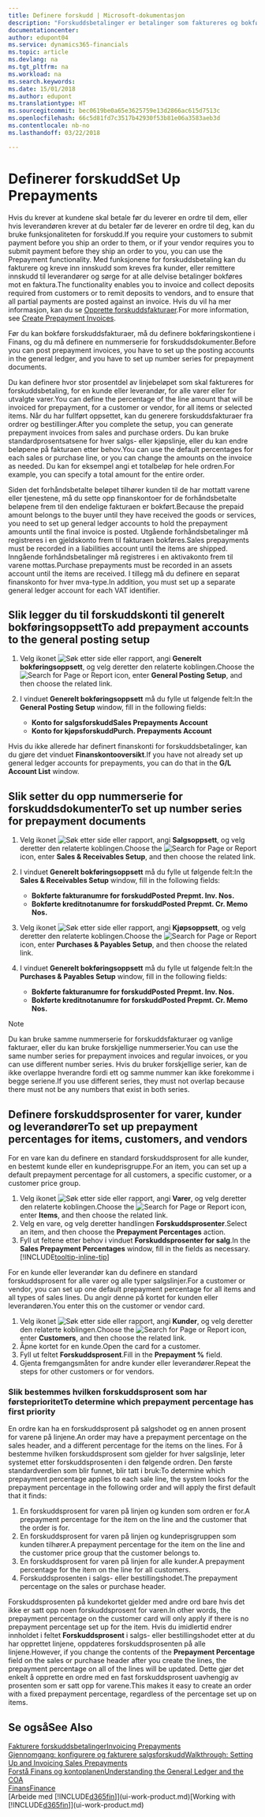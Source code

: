 ```yaml
---
title: Definere forskudd | Microsoft-dokumentasjon
description: "Forskuddsbetalinger er betalinger som faktureres og bokføres i en salgs- eller kjøpsforskuddsordre før endelig fakturering. Du må kanskje ha et innskudd før du produserer varer etter ordre, eller du må ha betaling før du sender varer til en kunde. Med funksjonene for forskuddsbetaling kan du fakturere og kreve inn innskudd som kreves fra kunder, eller remittere innskudd til leverandører. Dermed kan du sikre at alle betalinger bokføres mot en faktura."
documentationcenter: 
author: edupont04
ms.service: dynamics365-financials
ms.topic: article
ms.devlang: na
ms.tgt_pltfrm: na
ms.workload: na
ms.search.keywords: 
ms.date: 15/01/2018
ms.author: edupont
ms.translationtype: HT
ms.sourcegitcommit: bec0619be0a65e3625759e13d2866ac615d7513c
ms.openlocfilehash: 66c5d81fd7c3517b42930f53b81e06a3583aeb3d
ms.contentlocale: nb-no
ms.lasthandoff: 03/22/2018

---
```

# <a name="set-up-prepayments"></a><span data-ttu-id="c5bfe-106">Definerer forskudd</span><span class="sxs-lookup"><span data-stu-id="c5bfe-106">Set Up Prepayments</span></span>
<span data-ttu-id="c5bfe-107">Hvis du krever at kundene skal betale før du leverer en ordre til dem, eller hvis leverandøren krever at du betaler før de leverer en ordre til deg, kan du bruke funksjonaliteten for forskudd.</span><span class="sxs-lookup"><span data-stu-id="c5bfe-107">If you require your customers to submit payment before you ship an order to them, or if your vendor requires you to submit payment before they ship an order to you, you can use the Prepayment functionality.</span></span> <span data-ttu-id="c5bfe-108">Med funksjonene for forskuddsbetaling kan du fakturere og kreve inn innskudd som kreves fra kunder, eller remittere innskudd til leverandører og sørge for at alle delvise betalinger bokføres mot en faktura.</span><span class="sxs-lookup"><span data-stu-id="c5bfe-108">The functionality enables you to invoice and collect deposits required from customers or to remit deposits to vendors, and to ensure that all partial payments are posted against an invoice.</span></span> <span data-ttu-id="c5bfe-109">Hvis du vil ha mer informasjon, kan du se [Opprette forskuddsfakturaer](finance-how-to-create-prepayment-invoices.md).</span><span class="sxs-lookup"><span data-stu-id="c5bfe-109">For more information, see [Create Prepayment Invoices](finance-how-to-create-prepayment-invoices.md).</span></span>

<span data-ttu-id="c5bfe-110">Før du kan bokføre forskuddsfakturaer, må du definere bokføringskontiene i Finans, og du må definere en nummerserie for forskuddsdokumenter.</span><span class="sxs-lookup"><span data-stu-id="c5bfe-110">Before you can post prepayment invoices, you have to set up the posting accounts in the general ledger, and you have to set up number series for prepayment documents.</span></span>  

<span data-ttu-id="c5bfe-111">Du kan definere hvor stor prosentdel av linjebeløpet som skal faktureres for forskuddsbetaling, for en kunde eller leverandør, for alle varer eller for utvalgte varer.</span><span class="sxs-lookup"><span data-stu-id="c5bfe-111">You can define the percentage of the line amount that will be invoiced for prepayment, for a customer or vendor, for all items or selected items.</span></span> <span data-ttu-id="c5bfe-112">Når du har fullført oppsettet, kan du generere forskuddsfakturaer fra ordrer og bestillinger.</span><span class="sxs-lookup"><span data-stu-id="c5bfe-112">After you complete the setup, you can generate prepayment invoices from sales and purchase orders.</span></span> <span data-ttu-id="c5bfe-113">Du kan bruke standardprosentsatsene for hver salgs- eller kjøpslinje, eller du kan endre beløpene på fakturaen etter behov.</span><span class="sxs-lookup"><span data-stu-id="c5bfe-113">You can use the default percentages for each sales or purchase line, or you can change the amounts on the invoice as needed.</span></span> <span data-ttu-id="c5bfe-114">Du kan for eksempel angi et totalbeløp for hele ordren.</span><span class="sxs-lookup"><span data-stu-id="c5bfe-114">For example, you can specify a total amount for the entire order.</span></span>  

<span data-ttu-id="c5bfe-115">Siden det forhåndsbetalte beløpet tilhører kunden til de har mottatt varene eller tjenestene, må du sette opp finanskontoer for de forhåndsbetalte beløpene frem til den endelige fakturaen er bokført.</span><span class="sxs-lookup"><span data-stu-id="c5bfe-115">Because the prepaid amount belongs to the buyer until they have received the goods or services, you need to set up general ledger accounts to hold the prepayment amounts until the final invoice is posted.</span></span> <span data-ttu-id="c5bfe-116">Utgående forhåndsbetalinger må registreres i en gjeldskonto frem til fakturaen bokføres.</span><span class="sxs-lookup"><span data-stu-id="c5bfe-116">Sales prepayments must be recorded in a liabilities account until the items are shipped.</span></span> <span data-ttu-id="c5bfe-117">Inngående forhåndsbetalinger må registreres i en aktivakonto frem til varene mottas.</span><span class="sxs-lookup"><span data-stu-id="c5bfe-117">Purchase prepayments must be recorded in an assets account until the items are received.</span></span> <span data-ttu-id="c5bfe-118">I tillegg må du definere en separat finanskonto for hver mva-type.</span><span class="sxs-lookup"><span data-stu-id="c5bfe-118">In addition, you must set up a separate general ledger account for each VAT identifier.</span></span>

## <a name="to-add-prepayment-accounts-to-the-general-posting-setup"></a><span data-ttu-id="c5bfe-119">Slik legger du til forskuddskonti til generelt bokføringsoppsett</span><span class="sxs-lookup"><span data-stu-id="c5bfe-119">To add prepayment accounts to the general posting setup</span></span>  

1. <span data-ttu-id="c5bfe-120">Velg ikonet ![Søk etter side eller rapport](media/ui-search/search_small.png "Søk etter side eller rapport"), angi **Generelt bokføringsoppsett**, og velg deretter den relaterte koblingen.</span><span class="sxs-lookup"><span data-stu-id="c5bfe-120">Choose the ![Search for Page or Report](media/ui-search/search_small.png "Search for Page or Report icon") icon, enter **General Posting Setup**, and then choose the related link.</span></span>
2. <span data-ttu-id="c5bfe-121">I vinduet **Generelt bokføringsoppsett** må du fylle ut følgende felt:</span><span class="sxs-lookup"><span data-stu-id="c5bfe-121">In the **General Posting Setup** window, fill in the following fields:</span></span>  

    - <span data-ttu-id="c5bfe-122">**Konto for salgsforskudd**</span><span class="sxs-lookup"><span data-stu-id="c5bfe-122">**Sales Prepayments Account**</span></span>  
    - <span data-ttu-id="c5bfe-123">**Konto for kjøpsforskudd**</span><span class="sxs-lookup"><span data-stu-id="c5bfe-123">**Purch. Prepayments Account**</span></span>  

<span data-ttu-id="c5bfe-124">Hvis du ikke allerede har definert finanskonti for forskuddsbetalinger, kan du gjøre det vinduet **Finanskontooversikt**.</span><span class="sxs-lookup"><span data-stu-id="c5bfe-124">If you have not already set up general ledger accounts for prepayments, you can do that in the **G/L Account List** window.</span></span>  

## <a name="to-set-up-number-series-for-prepayment-documents"></a><span data-ttu-id="c5bfe-125">Slik setter du opp nummerserie for forskuddsdokumenter</span><span class="sxs-lookup"><span data-stu-id="c5bfe-125">To set up number series for prepayment documents</span></span>  

1. <span data-ttu-id="c5bfe-126">Velg ikonet ![Søk etter side eller rapport](media/ui-search/search_small.png "Søk etter side eller rapport"), angi **Salgsoppsett**, og velg deretter den relaterte koblingen.</span><span class="sxs-lookup"><span data-stu-id="c5bfe-126">Choose the ![Search for Page or Report](media/ui-search/search_small.png "Search for Page or Report icon") icon, enter **Sales & Receivables Setup**, and then choose the related link.</span></span>
2. <span data-ttu-id="c5bfe-127">I vinduet **Generelt bokføringsoppsett** må du fylle ut følgende felt:</span><span class="sxs-lookup"><span data-stu-id="c5bfe-127">In the **Sales & Receivables Setup** window, fill in the following fields:</span></span>  

   - <span data-ttu-id="c5bfe-128">**Bokførte fakturanumre for forskudd**</span><span class="sxs-lookup"><span data-stu-id="c5bfe-128">**Posted Prepmt. Inv. Nos.**</span></span>
   - <span data-ttu-id="c5bfe-129">**Bokførte kreditnotanumre for forskudd**</span><span class="sxs-lookup"><span data-stu-id="c5bfe-129">**Posted Prepmt. Cr. Memo Nos.**</span></span>

1. <span data-ttu-id="c5bfe-130">Velg ikonet ![Søk etter side eller rapport](media/ui-search/search_small.png "Søk etter side eller rapport"), angi **Kjøpsoppsett**, og velg deretter den relaterte koblingen.</span><span class="sxs-lookup"><span data-stu-id="c5bfe-130">Choose the ![Search for Page or Report](media/ui-search/search_small.png "Search for Page or Report icon") icon, enter **Purchases & Payables Setup**, and then choose the related link.</span></span>
2. <span data-ttu-id="c5bfe-131">I vinduet **Generelt bokføringsoppsett** må du fylle ut følgende felt:</span><span class="sxs-lookup"><span data-stu-id="c5bfe-131">In the **Purchases & Payables Setup** window, fill in the following fields:</span></span>

    - <span data-ttu-id="c5bfe-132">**Bokførte fakturanumre for forskudd**</span><span class="sxs-lookup"><span data-stu-id="c5bfe-132">**Posted Prepmt. Inv. Nos.**</span></span>
    - <span data-ttu-id="c5bfe-133">**Bokførte kreditnotanumre for forskudd**</span><span class="sxs-lookup"><span data-stu-id="c5bfe-133">**Posted Prepmt. Cr. Memo Nos.**</span></span>

> [!NOTE]  
>  <span data-ttu-id="c5bfe-134">Du kan bruke samme nummerserie for forskuddsfakturaer og vanlige fakturaer, eller du kan bruke forskjellige nummerserier.</span><span class="sxs-lookup"><span data-stu-id="c5bfe-134">You can use the same number series for prepayment invoices and regular invoices, or you can use different number series.</span></span> <span data-ttu-id="c5bfe-135">Hvis du bruker forskjellige serier, kan de ikke overlappe hverandre fordi ett og samme nummer kan ikke forekomme i begge seriene.</span><span class="sxs-lookup"><span data-stu-id="c5bfe-135">If you use different series, they must not overlap because there must not be any numbers that exist in both series.</span></span>  

## <a name="to-set-up-prepayment-percentages-for-items-customers-and-vendors"></a><span data-ttu-id="c5bfe-136">Definere forskuddsprosenter for varer, kunder og leverandører</span><span class="sxs-lookup"><span data-stu-id="c5bfe-136">To set up prepayment percentages for items, customers, and vendors</span></span>  
<span data-ttu-id="c5bfe-137">For en vare kan du definere en standard forskuddsprosent for alle kunder, en bestemt kunde eller en kundeprisgruppe.</span><span class="sxs-lookup"><span data-stu-id="c5bfe-137">For an item, you can set up a default prepayment percentage for all customers, a specific customer, or a customer price group.</span></span>  

1. <span data-ttu-id="c5bfe-138">Velg ikonet ![Søk etter side eller rapport](media/ui-search/search_small.png "Søk etter side eller rapport"), angi **Varer**, og velg deretter den relaterte koblingen.</span><span class="sxs-lookup"><span data-stu-id="c5bfe-138">Choose the ![Search for Page or Report](media/ui-search/search_small.png "Search for Page or Report icon") icon, enter **Items**, and then choose the related link.</span></span>
2. <span data-ttu-id="c5bfe-139">Velg en vare, og velg deretter handlingen **Forskuddsprosenter**.</span><span class="sxs-lookup"><span data-stu-id="c5bfe-139">Select an item, and then choose the **Prepayment Percentages** action.</span></span>  
3. <span data-ttu-id="c5bfe-140">Fyll ut feltene etter behov i vinduet **Forskuddsprosenter for salg**.</span><span class="sxs-lookup"><span data-stu-id="c5bfe-140">In the **Sales Prepayment Percentages** window, fill in the fields as necessary.</span></span> [!INCLUDE[tooltip-inline-tip](includes/tooltip-inline-tip_md.md)]

<span data-ttu-id="c5bfe-141">For en kunde eller leverandør kan du definere en standard forskuddsprosent for alle varer og alle typer salgslinjer.</span><span class="sxs-lookup"><span data-stu-id="c5bfe-141">For a customer or vendor, you can set up one default prepayment percentage for all items and all types of sales lines.</span></span> <span data-ttu-id="c5bfe-142">Du angir denne på kortet for kunden eller leverandøren.</span><span class="sxs-lookup"><span data-stu-id="c5bfe-142">You enter this on the customer or vendor card.</span></span>

1. <span data-ttu-id="c5bfe-143">Velg ikonet ![Søk etter side eller rapport](media/ui-search/search_small.png "Søk etter side eller rapport"), angi **Kunder**, og velg deretter den relaterte koblingen.</span><span class="sxs-lookup"><span data-stu-id="c5bfe-143">Choose the ![Search for Page or Report](media/ui-search/search_small.png "Search for Page or Report icon") icon, enter **Customers**, and then choose the related link.</span></span>
2. <span data-ttu-id="c5bfe-144">Åpne kortet for en kunde.</span><span class="sxs-lookup"><span data-stu-id="c5bfe-144">Open the card for a customer.</span></span>
3. <span data-ttu-id="c5bfe-145">Fyll ut feltet **Forskuddsprosent**.</span><span class="sxs-lookup"><span data-stu-id="c5bfe-145">Fill in the **Prepayment %** field.</span></span>
4. <span data-ttu-id="c5bfe-146">Gjenta fremgangsmåten for andre kunder eller leverandører.</span><span class="sxs-lookup"><span data-stu-id="c5bfe-146">Repeat the steps for other customers or for vendors.</span></span>  

### <a name="to-determine-which-prepayment-percentage-has-first-priority"></a><span data-ttu-id="c5bfe-147">Slik bestemmes hvilken forskuddsprosent som har førsteprioritet</span><span class="sxs-lookup"><span data-stu-id="c5bfe-147">To determine which prepayment percentage has first priority</span></span>  
<span data-ttu-id="c5bfe-148">En ordre kan ha en forskuddsprosent på salgshodet og en annen prosent for varene på linjene.</span><span class="sxs-lookup"><span data-stu-id="c5bfe-148">An order may have a prepayment percentage on the sales header, and a different percentage for the items on the lines.</span></span> <span data-ttu-id="c5bfe-149">For å bestemme hvilken forskuddsprosent som gjelder for hver salgslinje, leter systemet etter forskuddsprosenten i den følgende ordren. Den første standardverdien som blir funnet, blir tatt i bruk:</span><span class="sxs-lookup"><span data-stu-id="c5bfe-149">To determine which prepayment percentage applies to each sale line, the system looks for the prepayment percentage in the following order and will apply the first default that it finds:</span></span>  
1. <span data-ttu-id="c5bfe-150">En forskuddsprosent for varen på linjen og kunden som ordren er for.</span><span class="sxs-lookup"><span data-stu-id="c5bfe-150">A prepayment percentage for the item on the line and the customer that the order is for.</span></span>  
2. <span data-ttu-id="c5bfe-151">En forskuddsprosent for varen på linjen og kundeprisgruppen som kunden tilhører.</span><span class="sxs-lookup"><span data-stu-id="c5bfe-151">A prepayment percentage for the item on the line and the customer price group that the customer belongs to.</span></span>  
3. <span data-ttu-id="c5bfe-152">En forskuddsprosent for varen på linjen for alle kunder.</span><span class="sxs-lookup"><span data-stu-id="c5bfe-152">A prepayment percentage for the item on the line for all customers.</span></span>  
4. <span data-ttu-id="c5bfe-153">Forskuddsprosenten i salgs- eller bestillingshodet.</span><span class="sxs-lookup"><span data-stu-id="c5bfe-153">The prepayment percentage on the sales or purchase header.</span></span>  

<span data-ttu-id="c5bfe-154">Forskuddsprosenten på kundekortet gjelder med andre ord bare hvis det ikke er satt opp noen forskuddsprosent for varen.</span><span class="sxs-lookup"><span data-stu-id="c5bfe-154">In other words, the prepayment percentage on the customer card will only apply if there is no prepayment percentage set up for the item.</span></span> <span data-ttu-id="c5bfe-155">Hvis du imidlertid endrer innholdet i feltet **Forskuddsprosent** i salgs- eller bestillingshodet etter at du har opprettet linjene, oppdateres forskuddsprosenten på alle linjene.</span><span class="sxs-lookup"><span data-stu-id="c5bfe-155">However, if you change the contents of the **Prepayment Percentage** field on the sales or purchase header after you create the lines, the prepayment percentage on all of the lines will be updated.</span></span> <span data-ttu-id="c5bfe-156">Dette gjør det enkelt å opprette en ordre med en fast forskuddsprosent uavhengig av prosenten som er satt opp for varene.</span><span class="sxs-lookup"><span data-stu-id="c5bfe-156">This makes it easy to create an order with a fixed prepayment percentage, regardless of the percentage set up on items.</span></span>

## <a name="see-also"></a><span data-ttu-id="c5bfe-157">Se også</span><span class="sxs-lookup"><span data-stu-id="c5bfe-157">See Also</span></span>  
[<span data-ttu-id="c5bfe-158">Fakturere forskuddsbetalinger</span><span class="sxs-lookup"><span data-stu-id="c5bfe-158">Invoicing Prepayments</span></span>](finance-invoice-prepayments.md)  
[<span data-ttu-id="c5bfe-159">Gjennomgang: konfigurere og fakturere salgsforskudd</span><span class="sxs-lookup"><span data-stu-id="c5bfe-159">Walkthrough: Setting Up and Invoicing Sales Prepayments</span></span>](walkthrough-setting-up-and-invoicing-sales-prepayments.md)  
[<span data-ttu-id="c5bfe-160">Forstå Finans og kontoplanen</span><span class="sxs-lookup"><span data-stu-id="c5bfe-160">Understanding the General Ledger and the COA</span></span>](finance-general-ledger.md)  
[<span data-ttu-id="c5bfe-161">Finans</span><span class="sxs-lookup"><span data-stu-id="c5bfe-161">Finance</span></span>](finance.md)  
<span data-ttu-id="c5bfe-162">[Arbeide med [!INCLUDE[d365fin](includes/d365fin_md.md)]](ui-work-product.md)</span><span class="sxs-lookup"><span data-stu-id="c5bfe-162">[Working with [!INCLUDE[d365fin](includes/d365fin_md.md)]](ui-work-product.md)</span></span>

